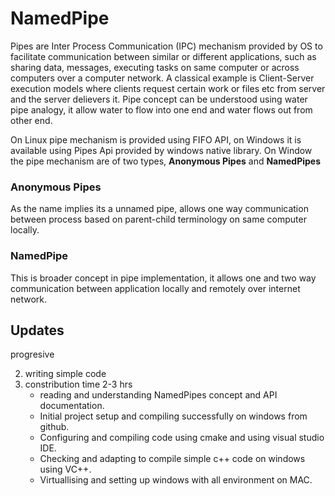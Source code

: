 # NamedPipe

Pipes are Inter Process Communication (IPC) mechanism provided by OS to facilitate communication between similar or different applications, such as sharing data, messages, executing tasks on same computer or across computers over a computer network. A classical example is Client-Server execution models where clients request certain work or files etc from server and the server delievers it. Pipe concept can be understood using water pipe analogy, it allow water to flow into one end and water flows out from other end.

On Linux pipe mechanism is provided using FIFO API, on Windows it is available using Pipes Api provided by windows native library. On Window the pipe mechanism are of two types, **Anonymous Pipes** and **NamedPipes**  

### Anonymous Pipes
As the name implies its a unnamed pipe, allows one way communication between process based on parent-child terminology on same computer locally.

### NamedPipe  
This is broader concept in pipe implementation, it allows one and two way communication between application locally and remotely over internet network.

## Updates

progresive

2. writing simple code
1. constribution time 2-3 hrs
    - reading and understanding NamedPipes concept and API documentation.
    - Initial project setup and compiling successfully on windows from github.
    - Configuring and compiling code using cmake and using visual studio IDE.
    - Checking and adapting to compile simple c++ code on windows using VC++.
    - Virtuallising and setting up windows with all environment on MAC.